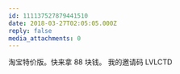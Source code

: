 ```yaml
---
id: 111137527879441510
date: 2018-03-27T02:05:05.000Z
reply: false
media_attachments: 0
---
```


淘宝特价版。快来拿 88 块钱。 我的邀请码 LVLCTD

